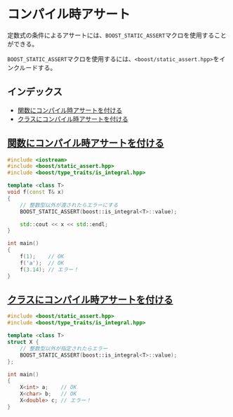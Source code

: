 # コンパイル時アサート
定数式の条件によるアサートには、`BOOST_STATIC_ASSERT`マクロを使用することができる。

`BOOST_STATIC_ASSERT`マクロを使用するには、`<boost/static_assert.hpp>`をインクルードする。

## インデックス
- [関数にコンパイル時アサートを付ける](#function)
- [クラスにコンパイル時アサートを付ける](#class)


## <a name="function" href="#function">関数にコンパイル時アサートを付ける</a>

```cpp
#include <iostream>
#include <boost/static_assert.hpp>
#include <boost/type_traits/is_integral.hpp>

template <class T>
void f(const T& x)
{
    // 整数型以外が渡されたらエラーにする
    BOOST_STATIC_ASSERT(boost::is_integral<T>::value);

    std::cout << x << std::endl;
}

int main()
{
    f(1);    // OK
    f('a');  // OK
    f(3.14); // エラー！
}
```


## <a name="class" href="#class">クラスにコンパイル時アサートを付ける</a>

```cpp
#include <boost/static_assert.hpp>
#include <boost/type_traits/is_integral.hpp>

template <class T>
struct X {
    // 整数型以外が指定されたらエラー
    BOOST_STATIC_ASSERT(boost::is_integral<T>::value);
};

int main()
{
    X<int> a;    // OK
    X<char> b;   // OK
    X<double> c; // エラー！
}
```


